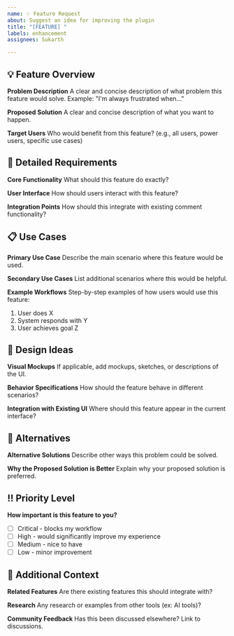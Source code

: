 ```yaml
---
name: ✨ Feature Request
about: Suggest an idea for improving the plugin
title: "[FEATURE] "
labels: enhancement
assignees: Sukarth

---
```


## 💡 Feature Overview

**Problem Description**
A clear and concise description of what problem this feature would solve.
Example: "I'm always frustrated when..."

**Proposed Solution**
A clear and concise description of what you want to happen.

**Target Users**
Who would benefit from this feature? (e.g., all users, power users, specific use cases)

## 🎯 Detailed Requirements

**Core Functionality**
What should this feature do exactly?

**User Interface**
How should users interact with this feature?

**Integration Points**
How should this integrate with existing comment functionality?

## 📋 Use Cases

**Primary Use Case**
Describe the main scenario where this feature would be used.

**Secondary Use Cases**
List additional scenarios where this would be helpful.

**Example Workflows**
Step-by-step examples of how users would use this feature:
1. User does X
2. System responds with Y
3. User achieves goal Z

## 🎨 Design Ideas

**Visual Mockups**
If applicable, add mockups, sketches, or descriptions of the UI.

**Behavior Specifications**
How should the feature behave in different scenarios?

**Integration with Existing UI**
Where should this feature appear in the current interface?

## 🔄 Alternatives

**Alternative Solutions**
Describe other ways this problem could be solved.

**Why the Proposed Solution is Better**
Explain why your proposed solution is preferred.

## ‼️ Priority Level

**How important is this feature to you?**
- [ ] Critical - blocks my workflow
- [ ] High - would significantly improve my experience  
- [ ] Medium - nice to have
- [ ] Low - minor improvement
## 🌟 Additional Context

**Related Features**
Are there existing features this should integrate with?

**Research**
Any research or examples from other tools (ex: AI tools)?

**Community Feedback**
Has this been discussed elsewhere? Link to discussions.


